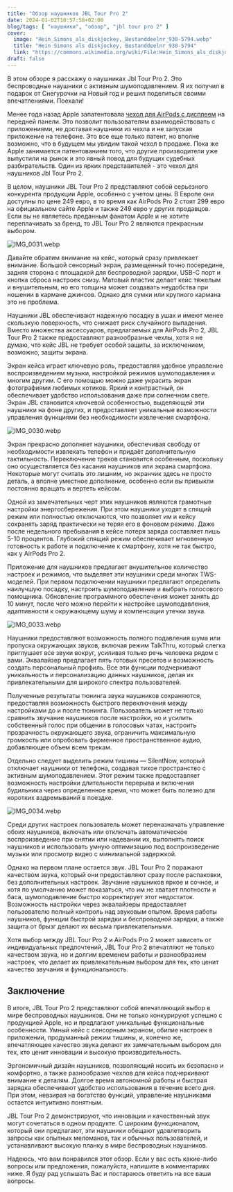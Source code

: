 ```yaml
---
title: "Обзор наушников JBL Tour Pro 2"
date: 2024-01-02T10:57:58+02:00
blog/tags: [ "наушники", "обзор", "jbl tour pro 2" ]
cover:
  image: "Hein_Simons_als_diskjockey,_Bestanddeelnr_930-5794.webp"
  title: "Hein Simons als diskjockey, Bestanddeelnr 930-5794"
  link: "https://commons.wikimedia.org/wiki/File:Hein_Simons_als_diskjockey,_Bestanddeelnr_930-5794.webp"
draft: false
---
```


В этом обзоре я расскажу о наушниках Jbl Tour Pro 2. Это беспроводные наушники с активным шумоподавлением. Я их получил
в подарок от Снегурочки на Новый год и решил поделиться своими впечатлениями. Поехали!

Менее года назад Apple
запатентовала [чехол для AirPods с дисплеем](https://www.patentlyapple.com/2023/03/apple-invents-an-airpods-case-with-a-frontside-touch-display-allowing-users-to-interact-with-apps-for-music-apple-tv-maps.html
) на передней панели. Это позволит пользователям взаимодействовать с приложениями, не доставая наушники из чехла и не
запуская приложение на телефоне. Это все еще только патент, но вполне возможно, что в будущем мы увидим такой чехол в
продаже. Пока же Apple занимается патентованием того, что другие производители уже выпустили на рынок и это явный повод
для будущих судебных разбирательств. Один из ярких представителей - это чехол для наушников Jbl Tour Pro 2.

<!--more-->

В целом, наушники JBL Tour Pro 2 представляют собой серьезного конкурента продукции Apple, особенно с учетом цены. В
Европе они доступны по цене 249 евро, в то время как AirPods Pro 2 стоят 299 евро на официальном сайте Apple и также 249
евро у других продавцов. Если вы не являетесь преданным фанатом Apple и не хотите переплачивать за бренд, то JBL Tour
Pro 2 являются прекрасным выбором.

![IMG_0031.webp](IMG_0031.webp)

Давайте обратим внимание на кейс, который сразу привлекает внимание. Большой сенсорный экран, размещенный точно
посередине, задняя сторона с площадкой для беспроводной зарядки, USB-C порт и кнопка сброса настроек снизу. Матовый
пластик делает кейс тяжелым и внушительным, но его толщина может создавать неудобства при ношении в кармане джинсов.
Однако для сумки или крупного кармана это не проблема.

Наушники JBL обеспечивают надежную посадку в ушах и имеют менее скользкую поверхность, что снижает риск случайного
выпадения. Вместо множества аксессуаров, предлагаемых для AirPods Pro 2, JBL Tour Pro 2 также предоставляют
разнообразные чехлы, хотя я не думаю, что кейс JBL не требует особой защиты, за исключением, возможно, защиты экрана.

Экран кейса играет ключевую роль, предоставляя удобное управление воспроизведением музыки, настройкой режимов
шумоподавления и многим другим. С его помощью можно даже украсить экран фотографиями любимых котиков. Яркий и
контрастный, он обеспечивает удобство использования даже при солнечном свете. Экран JBL становится ключевой
особенностью, выделяющей эти наушники на фоне других, и предоставляет уникальные возможности управления функциями без
необходимости извлечения смартфона.

![IMG_0030.webp](IMG_0030.webp)

Экран прекрасно дополняет наушники, обеспечивая свободу от необходимости извлекать телефон и придаёт дополнительную
тактильность. Переключение треков становится особенным, поскольку оно осуществляется без касания наушников или экрана
смартфона. Некоторые могут считать это лишним, но экранчик здесь не просто деталь, а вполне уместное дополнение,
особенно если вы привыкли постоянно вращать и вертеть кейсом.

Одной из замечательных черт этих наушников являются грамотные настройки энергосбережения. При этом наушники уходят в
спящий режим или полностью отключаются, что позволяет им и кейсу сохранять заряд практически не теряя его в фоновом
режиме. Даже после недельного пребывания в кейсе потеря заряда составляет лишь 5-10 процентов. Глубокий спящий режим
обеспечивает мгновенную готовность к работе и подключение к смартфону, хотя не так быстро, как у AirPods Pro 2.

Приложение для наушников предлагает внушительное количество настроек и режимов, что выделяет эти наушники среди многих
TWS-моделей. При первом подключении наушники предлагают определить наилучшую посадку, настроить шумоподавление и выбрать
голосового помощника. Обновление программного обеспечения может занять до 10 минут, после чего можно перейти к настройке
шумоподавления, адаптивности к окружающему шуму и компенсации утечки звука.

![IMG_0033.webp](IMG_0033.webp)

Наушники предоставляют возможность полного подавления шума или пропуска окружающих звуков, включая режим TalkThru,
который слегка приглушает все звуки вокруг, усиливая только речь человека рядом с вами. Эквалайзер предлагает пять
готовых пресетов и возможность создать персональный профиль. Все эти функции подчеркивают уникальность и персонализацию
данных наушников, делая их привлекательными для широкого спектра пользователей.

Полученные результаты тюнинга звука наушников сохраняются, предоставляя возможность быстрого переключения между
настройками до и после тюнинга. Пользователь может не только сравнить звучание наушников после настройки, но и усилить
собственный голос при общении в голосовых чатах, настроить прозрачность окружающего звука, ограничить максимальную
громкость или опробовать фирменное пространственное аудио, добавляющее объем всем трекам.

Отдельно следует выделить режим тишины — SilentNow, который отключает наушники от телефона, создавая тихое пространство
с активным шумоподавлением. Этот режим также предоставляет возможность настройки длительности перерыва и включения
будильника через определенное время, что может быть полезно для коротких вздремываний в поездке.

![IMG_0034.webp](IMG_0034.webp)

Среди других настроек пользователь может переназначать управление обоих наушников, включать или отключать автоматическое
воспроизведение при снятии или надевании их, выполнять поиск наушников и использовать умную оптимизацию под
воспроизведение музыки или просмотр видео с минимальной задержкой.

Однако на первом плане остается звук. JBL Tour Pro 2 поражают качеством звука, который они предоставляют сразу после
распаковки, без дополнительных настроек. Звучание наушников яркое и сочное, и хотя по умолчанию может показаться, что им
не хватает плотности и баса, шумоподавление быстро корректирует этот недостаток. Возможность настройки через эквалайзеры
предоставляет пользователю полный контроль над звуковым опытом. Время работы наушников, функции быстрой зарядки и
беспроводной зарядки, а также защита от брызг делают их весьма привлекательными.

Хотя выбор между JBL Tour Pro 2 и AirPods Pro 2 может зависеть от индивидуальных предпочтений, JBL Tour Pro 2 впечатляют
не только качеством звука, но и долгим временем работы и разнообразием настроек, что делает их привлекательным выбором
для тех, кто ценит качество звучания и функциональность.

## Заключение

В итоге, JBL Tour Pro 2 представляют собой впечатляющий выбор в мире беспроводных наушников. Они не только конкурируют
успешно с продукцией Apple, но и предлагают уникальные функциональные особенности. Умный кейс с сенсорным экраном,
обилие настроек в приложении, продуманный режим тишины, и, конечно же, впечатляющее качество звука делают их
замечательным выбором для тех, кто ценит инновации и высокую производительность.

Эргономичный дизайн наушников, позволяющий носить их безопасно и комфортно, а также разнообразие чехлов для кейса
подчеркивают внимание к деталям. Долгое время автономной работы и быстрая зарядка обеспечивают удобство использования в
течение всего дня. При этом, невзирая на богатство функций, управление наушниками остается интуитивно понятным.

JBL Tour Pro 2 демонстрируют, что инновации и качественный звук могут сочетаться в одном продукте. С широким
функционалом, который они предлагают, эти наушники обещают удовлетворить запросы как опытных меломанов, так и обычных
пользователей, и устанавливают высокую планку в мире беспроводных наушников.

Надеюсь, что вам понравился этот обзор. Если у вас есть какие-либо вопросы или предложения, пожалуйста, напишите в
комментариях ниже. Я буду рад услышать Вас и постараюсь ответить на все ваши вопросы.
